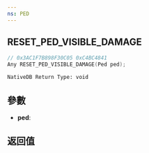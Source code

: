 ```yaml
---
ns: PED
---
```

## RESET_PED_VISIBLE_DAMAGE

```c
// 0x3AC1F7B898F30C05 0xC4BC4841
Any RESET_PED_VISIBLE_DAMAGE(Ped ped);
```

```
NativeDB Return Type: void
```

## 參數
* **ped**: 

## 返回值
